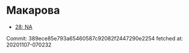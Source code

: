 # Макарова
- [28: NA](28.md)

Commit: 389ece85e793a65460587c92082f2447290e2254
 fetched at: 20201107-070232
